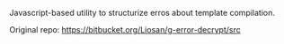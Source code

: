 Javascript-based utility to structurize erros about template compilation.

Original repo: https://bitbucket.org/Liosan/g-error-decrypt/src